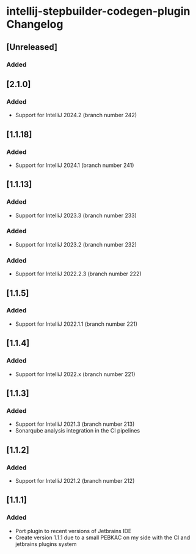 <!-- Keep a Changelog guide -> https://keepachangelog.com -->

# intellij-stepbuilder-codegen-plugin Changelog

## [Unreleased]
### Added


## [2.1.0]
### Added
- Support for IntelliJ 2024.2 (branch number 242)
## [1.1.18]
### Added
- Support for IntelliJ 2024.1 (branch number 241)
## [1.1.13]
### Added
- Support for IntelliJ 2023.3 (branch number 233)
### Added
- Support for IntelliJ 2023.2 (branch number 232)
### Added
- Support for IntelliJ 2022.2.3 (branch number 222)
## [1.1.5]
### Added
- Support for IntelliJ 2022.1.1 (branch number 221)
## [1.1.4]
### Added
- Support for IntelliJ 2022.x (branch number 221)
## [1.1.3]
### Added
- Support for IntelliJ 2021.3 (branch number 213)
- Sonarqube analysis integration in the CI pipelines
## [1.1.2]
### Added
- Support for IntelliJ 2021.2 (branch number 212)
## [1.1.1]
### Added
- Port plugin to recent versions of Jetbrains IDE
- Create version 1.1.1 due to a small PEBKAC on my side with the CI and jetbrains plugins system
